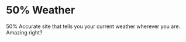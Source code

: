 # 50% Weather

50% Accurate site that tells you your current weather wherever you are.
Amazing right?
